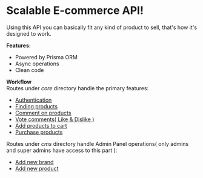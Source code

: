 # Scalable E-commerce API!

Using this API you can basically fit any kind of product to sell, that's how it's designed to work.
<br/>

**Features:**
<br/>
* Powered by Prisma ORM
* Async operations
* Clean code

**Workflow**
<br/>
Routes under _core_ directory handle the primary features:
<br/>
* [Authentication](core/routes/auth.js)
* [Finding products](core/routes/main.js)
* [Comment on products](core/routes/comments.js)
* [Vote comments( Like & Dislike )](core/routes/vote.js)
* [Add products to cart](core/routes/cart.js)
* [Purchase products](core/routes/purchases.js)

Routes under _cms_ directory handle Admin Panel operations( only admins and super admins have access to this part ):
<br/>
* [Add new brand](cms/routes/products.js)
* [Add new product](cms/routes/products.js)
